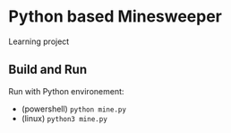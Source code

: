 # Python based Minesweeper

Learning project

## Build and Run

Run with Python environement:
- (powershell) `python mine.py`
- (linux) `python3 mine.py`

